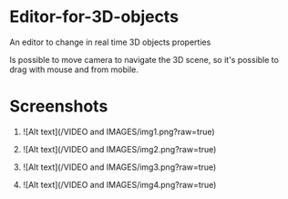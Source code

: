 # Editor-for-3D-objects
An editor to change in real time 3D objects properties

Is possible to move camera to navigate the 3D scene, so it's possible to drag with mouse and from mobile.


# Screenshots
1. ![Alt text](/VIDEO and IMAGES/img1.png?raw=true)

2. ![Alt text](/VIDEO and IMAGES/img2.png?raw=true)

3. ![Alt text](/VIDEO and IMAGES/img3.png?raw=true)

4. ![Alt text](/VIDEO and IMAGES/img4.png?raw=true)

